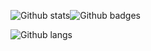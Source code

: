 <!---
AAAAAXfda/AAAAAXfda is a ✨ special ✨ repository because its `README.md` (this file) appears on your GitHub profile.
You can click the Preview link to take a look at your changes.
--->
![Github stats](https://github-readme-stats.vercel.app/api?username=AAAAAXfda&count_private=true&show_icons=true&theme=radical)![Github badges](https://img.shields.io/badge/-LUA-58a6ff?logo=lua&logoColor=fff)

![Github langs](https://github-readme-stats.vercel.app/api/top-langs/?username=AAAAAXfda&show_icons=true&theme=radical)

